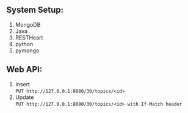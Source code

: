 ## System Setup:
1. MongoDB
2. Java 
3. RESTHeart
4. python
5. pymongo

## Web API:
1. Insert  
`PUT http://127.0.0.1:8080/30/topics/<id>`
2. Update  
`PUT http://127.0.0.1:8080/30/topics/<id> with If-Match header`
